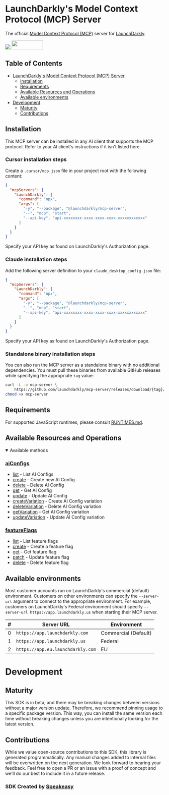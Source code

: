 # LaunchDarkly's Model Context Protocol (MCP) Server

The official [Model Context Protocol (MCP)](https://modelcontextprotocol.io/) server for [LaunchDarkly](https://launchdarkly.com/).

<div align="left">
    <a href="https://www.speakeasy.com/?utm_source=@launchdarkly/mcp-server&utm_campaign=typescript"><img src="https://custom-icon-badges.demolab.com/badge/-Built%20By%20Speakeasy-212015?style=for-the-badge&logoColor=FBE331&logo=speakeasy&labelColor=545454" /></a>
    <a href="https://opensource.org/licenses/MIT">
        <img src="https://img.shields.io/badge/License-MIT-blue.svg" style="width: 100px; height: 28px;" />
    </a>
</div>

<!-- No Summary [summary] -->

<!-- Start Table of Contents [toc] -->
## Table of Contents
<!-- $toc-max-depth=2 -->
* [LaunchDarkly's Model Context Protocol (MCP) Server](#launchdarklys-model-context-protocol-mcp-server)
  * [Installation](#installation)
  * [Requirements](#requirements)
  * [Available Resources and Operations](#available-resources-and-operations)
  * [Available environments](#available-environments)
* [Development](#development)
  * [Maturity](#maturity)
  * [Contributions](#contributions)

<!-- End Table of Contents [toc] -->

<!-- No SDK Installation [installation] -->
## Installation

This MCP server can be installed in any AI client that supports the MCP protocol. Refer to your AI client's instructions if it isn't listed here.

### Cursor installation steps

Create a `.cursor/mcp.json` file in your project root with the following content:

```json
{
  "mcpServers": {
    "LaunchDarkly": {
      "command": "npx",
      "args": [
        "-y", "--package", "@launchdarkly/mcp-server",
        "--", "mcp", "start",
        "--api-key", "api-xxxxxxxx-xxxx-xxxx-xxxx-xxxxxxxxxxxx"
      ]
    }
  }
}
```

Specify your API key as found on LaunchDarkly's Authorization page.

### Claude installation steps

Add the following server definition to your `claude_desktop_config.json` file:

```json
{
  "mcpServers": {
    "LaunchDarkly": {
      "command": "npx",
      "args": [
        "-y", "--package", "@launchdarkly/mcp-server",
        "--", "mcp", "start",
        "--api-key", "api-xxxxxxxx-xxxx-xxxx-xxxx-xxxxxxxxxxxx"
      ]
    }
  }
}
```

Specify your API key as found on LaunchDarkly's Authorization page.

### Standalone binary installation steps

You can also run the MCP server as a standalone binary with no additional dependencies. You must pull these binaries from available GitHub releases while specifying the appropriate `tag` value:

```bash
curl -L -o mcp-server \
    https://github.com/launchdarkly/mcp-server/releases/download/{tag}/mcp-server-bun-darwin-arm64 && \
chmod +x mcp-server
```

<!-- Start Requirements [requirements] -->
## Requirements

For supported JavaScript runtimes, please consult [RUNTIMES.md](RUNTIMES.md).
<!-- End Requirements [requirements] -->

<!-- No SDK Example Usage [usage] -->

<!-- No Authentication [security] -->

<!-- Start Available Resources and Operations [operations] -->
## Available Resources and Operations

<details open>
<summary>Available methods</summary>

### [aiConfigs](docs/sdks/aiconfigs/README.md)

* [list](docs/sdks/aiconfigs/README.md#list) - List AI Configs
* [create](docs/sdks/aiconfigs/README.md#create) - Create new AI Config
* [delete](docs/sdks/aiconfigs/README.md#delete) - Delete AI Config
* [get](docs/sdks/aiconfigs/README.md#get) - Get AI Config
* [update](docs/sdks/aiconfigs/README.md#update) - Update AI Config
* [createVariation](docs/sdks/aiconfigs/README.md#createvariation) - Create AI Config variation
* [deleteVariation](docs/sdks/aiconfigs/README.md#deletevariation) - Delete AI Config variation
* [getVariation](docs/sdks/aiconfigs/README.md#getvariation) - Get AI Config variation
* [updateVariation](docs/sdks/aiconfigs/README.md#updatevariation) - Update AI Config variation

### [featureFlags](docs/sdks/featureflags/README.md)

* [list](docs/sdks/featureflags/README.md#list) - List feature flags
* [create](docs/sdks/featureflags/README.md#create) - Create a feature flag
* [get](docs/sdks/featureflags/README.md#get) - Get feature flag
* [patch](docs/sdks/featureflags/README.md#patch) - Update feature flag
* [delete](docs/sdks/featureflags/README.md#delete) - Delete feature flag


</details>
<!-- End Available Resources and Operations [operations] -->

<!-- No Standalone functions [standalone-funcs] -->

<!-- No Retries [retries] -->

<!-- No Error Handling [errors] -->

<!-- No Server Selection [server] -->

<!-- No Custom HTTP Client [http-client] -->

<!-- No Debugging [debug] -->

<!-- Placeholder for Future Speakeasy SDK Sections -->

## Available environments

Most customer accounts run on LaunchDarkly's commercial (default) environment. Customers on other environments can specify the `--server-url` argument to connect to the appropriate environment. For example, customers on LaunchDarkly's Federal environment should specify `--server-url https://app.launchdarkly.us` when starting their MCP server.

| #   | Server URL                        | Environment          |
| --- | --------------------------------- | -------------------- |
| 0   | `https://app.launchdarkly.com`    | Commercial (Default) |
| 1   | `https://app.launchdarkly.us`     | Federal              |
| 2   | `https://app.eu.launchdarkly.com` | EU                   |

# Development

## Maturity

This SDK is in beta, and there may be breaking changes between versions without a major version update. Therefore, we recommend pinning usage
to a specific package version. This way, you can install the same version each time without breaking changes unless you are intentionally
looking for the latest version.

## Contributions

While we value open-source contributions to this SDK, this library is generated programmatically. Any manual changes added to internal files will be overwritten on the next generation. 
We look forward to hearing your feedback. Feel free to open a PR or an issue with a proof of concept and we'll do our best to include it in a future release. 

### SDK Created by [Speakeasy](https://www.speakeasy.com/?utm_source=@launchdarkly/mcp-server&utm_campaign=typescript)
